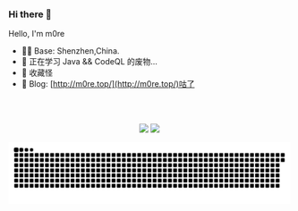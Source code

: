 ### Hi there 👋

Hello, I'm m0re

- 👨‍💼 Base: Shenzhen,China.
- 🏴󠁧󠁢󠁥󠁮󠁧󠁿 正在学习 Java && CodeQL 的废物...
- 🍗 收藏怪
- 👯 Blog: [http://m0re.top/](http://m0re.top/)咕了
<!--
- 👯 I’m looking to collaborate on ...
- 🤔 I’m looking for help with ...
- 💬 Ask me about ...
- 📫 How to reach me: ...
- 😄 Pronouns: ...
- ⚡ Fun fact: ...
-->
</br></br>
<p align="center">
  <img width="49%" src="https://github-readme-stats.vercel.app/api?username=zxcv0221&show_icons=true" />
  <img width="49%" src="https://github-readme-streak-stats.herokuapp.com/?user=zxcv0221" />
</p>

![github contribution grid snake animation](https://github.com/zxcv0221/zxcv0221/blob/output/github-contribution-grid-snake.svg)

